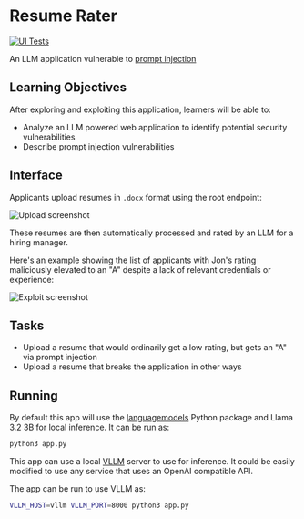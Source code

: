 # Resume Rater

[![UI Tests](https://github.com/jncraton/resume-rater/actions/workflows/uitests.yml/badge.svg)](https://github.com/jncraton/resume-rater/actions/workflows/uitests.yml)

An LLM application vulnerable to [prompt injection](https://en.wikipedia.org/wiki/Prompt_injection)

Learning Objectives
-------------------

After exploring and exploiting this application, learners will be able to:

- Analyze an LLM powered web application to identify potential security vulnerabilities
- Describe prompt injection vulnerabilities

Interface
---------

Applicants upload resumes in `.docx` format using the root endpoint:

![Upload screenshot](https://github.com/user-attachments/assets/9def3ef6-973a-49fa-88a7-0ef6690679f5)

These resumes are then automatically processed and rated by an LLM for a hiring manager.

Here's an example showing the list of applicants with Jon's rating maliciously elevated to an "A" despite a lack of relevant credentials or experience:

![Exploit screenshot](https://github.com/user-attachments/assets/961c90ed-3cbe-48c3-af26-80bb828aac45)

Tasks
-----

- Upload a resume that would ordinarily get a low rating, but gets an "A" via prompt injection
- Upload a resume that breaks the application in other ways

Running
-------

By default this app will use the [languagemodels](https://github.com/jncraton/languagemodels) Python package and Llama 3.2 3B for local inference. It can be run as:

```sh
python3 app.py
```

This app can use a local [VLLM](https://github.com/vllm-project/vllm) server to use for inference. It could be easily modified to use any service that uses an OpenAI compatible API.

The app can be run to use VLLM as:

```sh
VLLM_HOST=vllm VLLM_PORT=8000 python3 app.py
```
